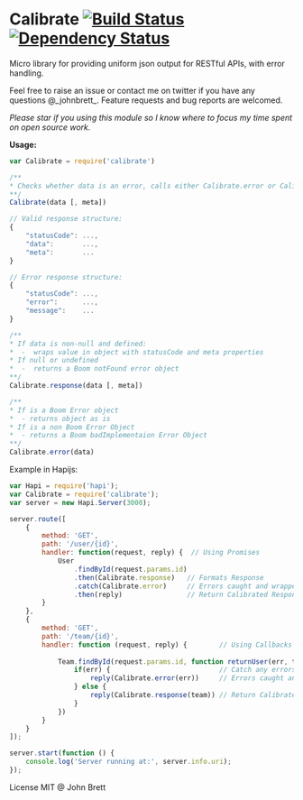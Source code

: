 Calibrate [![Build Status](https://travis-ci.org/johnbrett/calibrate.svg?branch=master)](https://travis-ci.org/johnbrett/calibrate) [![Dependency Status](https://david-dm.org/johnbrett/calibrate.svg)](https://david-dm.org/johnbrett/calibrate)
=========

Micro library for providing uniform json output for RESTful APIs, with error handling. 

Feel free to raise an issue or contact me on twitter if you have any questions @\_johnbrett\_. Feature requests and bug reports are welcomed.

*Please star if you using this module so I know where to focus my time spent on open source work.*

**Usage:**
```javascript
var Calibrate = require('calibrate')

/**
* Checks whether data is an error, calls either Calibrate.error or Calibrate.reponse
**/
Calibrate(data [, meta])

// Valid response structure:
{
    "statusCode": ...,
    "data":       ...,
    "meta":       ...
}

// Error response structure:
{
    "statusCode": ...,
    "error":      ...,
    "message":    ...
}

/**
* If data is non-null and defined:
*  -  wraps value in object with statusCode and meta properties
* If null or undefined
*  -  returns a Boom notFound error object
**/
Calibrate.response(data [, meta])

/**
* If is a Boom Error object
*  - returns object as is
* If is a non Boom Error Object
*  - returns a Boom badImplementaion Error Object
**/
Calibrate.error(data) 
```

Example in Hapijs:
```javascript
var Hapi = require('hapi');
var Calibrate = require('calibrate');
var server = new Hapi.Server(3000);

server.route([
    {
        method: 'GET',
        path: '/user/{id}',
        handler: function(request, reply) {  // Using Promises
            User
                .findById(request.params.id) 
                .then(Calibrate.response)   // Formats Response
                .catch(Calibrate.error)     // Errors caught and wrapped
                .then(reply)                // Return Calibrated Response
        }
    },
    {
        method: 'GET',
        path: '/team/{id}',
        handler: function (request, reply) {        // Using Callbacks
        
            Team.findById(request.params.id, function returnUser(err, team) {
                if(err) {                           // Catch any errors
                    reply(Calibrate.error(err))     // Errors caught and wrapped 
                } else {
                    reply(Calibrate.response(team)) // Return Calibrate Response
                }
            })
        }
    }
]);

server.start(function () {
    console.log('Server running at:', server.info.uri);
});
```

License MIT @ John Brett
